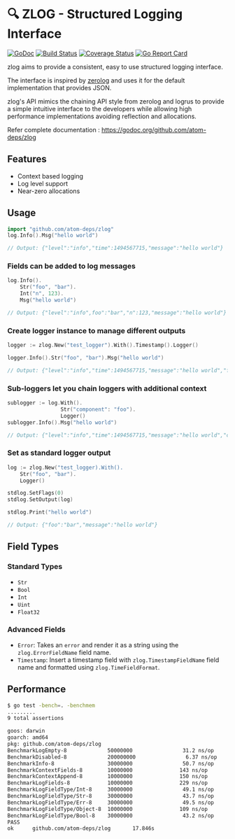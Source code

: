 # :mag: ZLOG - Structured Logging Interface

[![GoDoc][doc-img]][doc] [![Build Status][ci-img]][ci] [![Coverage Status][cov-img]][cov] [![Go Report Card][report-card-img]][report-card]

zlog aims to provide a consistent, easy to use structured logging interface.

The interface is inspired by [zerolog](https://github.com/rs/zerolog) and uses
it for the default implementation that provides JSON.

zlog's API mimics the chaining API style from zerolog and logrus to provide a simple
intuitive interface to the developers while allowing high performance implementations
avoiding reflection and allocations.

Refer complete documentation : https://godoc.org/github.com/atom-deps/zlog

## Features

* Context based logging
* Log level support
* Near-zero allocations

## Usage

```go
import "github.com/atom-deps/zlog"
log.Info().Msg("hello world")

// Output: {"level":"info","time":1494567715,"message":"hello world"}
```

### Fields can be added to log messages

```go
log.Info().
    Str("foo", "bar").
    Int("n", 123).
    Msg("hello world")

// Output: {"level":"info",foo":"bar","n":123,"message":"hello world"}
```

### Create logger instance to manage different outputs

```go
logger := zlog.New("test_logger").With().Timestamp().Logger()

logger.Info().Str("foo", "bar").Msg("hello world")

// Output: {"level":"info","time":1494567715,"message":"hello world","foo":"bar"}
```

### Sub-loggers let you chain loggers with additional context

```go
sublogger := log.With().
                 Str("component": "foo").
                 Logger()
sublogger.Info().Msg("hello world")

// Output: {"level":"info","time":1494567715,"message":"hello world","component":"foo"}
```

### Set as standard logger output

```go
log := zlog.New("test_logger).With().
    Str("foo", "bar").
    Logger()

stdlog.SetFlags(0)
stdlog.SetOutput(log)

stdlog.Print("hello world")

// Output: {"foo":"bar","message":"hello world"}
```

## Field Types

### Standard Types

* `Str`
* `Bool`
* `Int` 
* `Uint` 
* `Float32`

### Advanced Fields

* `Error`: Takes an `error` and render it as a string using the `zlog.ErrorFieldName` field name.
* `Timestamp`: Insert a timestamp field with `zlog.TimestampFieldName` field name and formatted using `zlog.TimeFieldFormat`.

## Performance

```bash
$ go test -bench=. -benchmem
.........
9 total assertions

goos: darwin
goarch: amd64
pkg: github.com/atom-deps/zlog
BenchmarkLogEmpty-8             50000000                31.2 ns/op             0 B/op          0 allocs/op
BenchmarkDisabled-8             200000000                6.37 ns/op            0 B/op          0 allocs/op
BenchmarkInfo-8                 30000000                50.7 ns/op             0 B/op          0 allocs/op
BenchmarkContextFields-8        10000000               143 ns/op               0 B/op          0 allocs/op
BenchmarkContextAppend-8        10000000               150 ns/op             832 B/op          3 allocs/op
BenchmarkLogFields-8            10000000               229 ns/op               0 B/op          0 allocs/op
BenchmarkLogFieldType/Int-8     30000000                49.1 ns/op             0 B/op          0 allocs/op
BenchmarkLogFieldType/Str-8     30000000                43.7 ns/op             0 B/op          0 allocs/op
BenchmarkLogFieldType/Err-8     30000000                49.5 ns/op             0 B/op          0 allocs/op
BenchmarkLogFieldType/Object-8  10000000               109 ns/op              64 B/op          2 allocs/op
BenchmarkLogFieldType/Bool-8    30000000                43.2 ns/op             0 B/op          0 allocs/op
PASS
ok      github.com/atom-deps/zlog       17.846s
```

[doc-img]: http://img.shields.io/badge/GoDoc-Reference-blue.svg
[doc]: https://godoc.org/github.com/atom-deps/zlog

[ci-img]: https://img.shields.io/travis/atom-deps/zlog/master.svg
[ci]: https://travis-ci.org/uber-go/dig/branches

[cov-img]: https://codecov.io/gh/atom-deps/zlog/branch/master/graph/badge.svg
[cov]: https://codecov.io/gh/atom-deps/zlog/branch/master

[report-card-img]: https://goreportcard.com/badge/github.com/atom-deps/zlog
[report-card]: https://goreportcard.com/report/github.com/atom-deps/zlog
